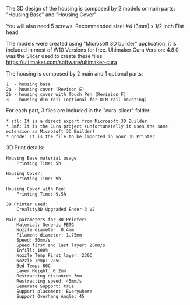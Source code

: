 The 3D design of the housing is composed by 2 models or main parts:
	"Housing Base" and "Housing Cover" 

You will also need 5 screws. Recommended size: #4 (3mm) x 1/2 inch Flat head.

The models were created using "Microsoft 3D builder" application, it is included in most of W10 Versions for free.
Ultimaker Cura Version: 4.8.0 was the Slicer used to create these files.
	<https://ultimaker.com/software/ultimaker-cura>

The housing is composed by 2 main and 1 optional parts:
	
	1  - housing base
	2a - housing cover (Revison E)
	2b - housing cover with Touch Pen (Revision F)
	3  - housing din rail (optional for DIN rail mounting)
		
For each part, 3 files are included in the "cura-slicer" folder:

	*.stl: It is a direct export from Microsoft 3D Builder
	*.3mf: It is the Cura project (unfortunatelly it uses the same extension as Microsoft 3D Builder) 
	*.gcode: It is the file to be imported in your 3D Printer


3D Print details:

	Housing Base material usage:
		Printing Time: 5h

	Housing Cover:
		Printing Time: 9h

	Housing Cover with Pen:
		Printing Time: 9.5h

	3D Printer used:
		Creality3D Upgraded Ender-3 V2

	Main parameters for 3D Printer:
		Material: Generic PETG
		Nozzle diameter: 0.4mm
		Filament diameter: 1.75mm
		Speed: 50mm/s
		Speed first and last layer: 25mm/s
		Infill: 100%
		Nozzle Temp First layer: 230C
		Nozzle Temp: 225C
		Bed Temp: 80C
		Layer Height: 0.2mm
		Restracting distance: 3mm
		Restracting speed: 45mm/s
		Generate Support: true 
		Support placement: Everywhere 
		Support Overhang Angle: 45


